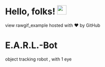 # Hello, folks! <img src="https://raw.githubusercontent.com/MartinHeinz/MartinHeinz/master/wave.gif" width="30px">
view rawgif_example hosted with ❤ by GitHub

# E.A.R.L.-Bot
object tracking robot , with 1 eye


